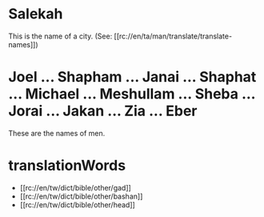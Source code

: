# Salekah

This is the name of a city. (See: [[rc://en/ta/man/translate/translate-names]])

# Joel ... Shapham ... Janai ... Shaphat ... Michael ... Meshullam ... Sheba ... Jorai ... Jakan ... Zia ... Eber

These are the names of men.

# translationWords

* [[rc://en/tw/dict/bible/other/gad]]
* [[rc://en/tw/dict/bible/other/bashan]]
* [[rc://en/tw/dict/bible/other/head]]